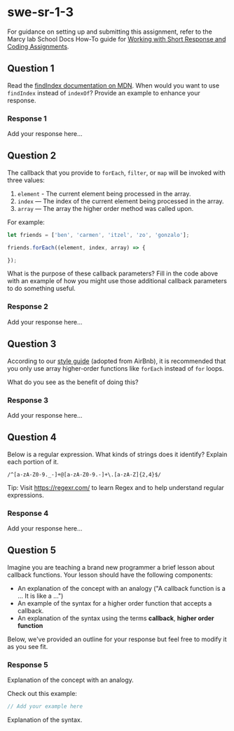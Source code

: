 # swe-sr-1-3

For guidance on setting up and submitting this assignment, refer to the Marcy lab School Docs How-To guide for [Working with Short Response and Coding Assignments](https://marcylabschool.gitbook.io/marcy-lab-school-docs/fullstack-curriculum/how-tos/working-with-assignments#how-to-work-on-assignments).

## Question 1

Read the [findIndex documentation on MDN](https://developer.mozilla.org/en-US/docs/Web/JavaScript/Reference/Global_Objects/Array/findIndex). When would you want to use `findIndex` instead of `indexOf`? Provide an example to enhance your response.

### Response 1

Add your response here...


## Question 2

The callback that you provide to `forEach`, `filter`, or `map` will be invoked with three values:
1. `element` - The current element being processed in the array.
2. `index` — The index of the current element being processed in the array.
3. `array` — The array the higher order method was called upon.

For example: 

```js
let friends = ['ben', 'carmen', 'itzel', 'zo', 'gonzalo'];

friends.forEach((element, index, array) => {

});
```

What is the purpose of these callback parameters? Fill in the code above with an example of how you might use those additional callback parameters to do something useful.

### Response 2

Add your response here...


## Question 3

According to our [style guide](https://marcylabschool.gitbook.io/marcy-lab-school-docs/fullstack-curriculum/cheatsheets/style-guide#iterators-and-generators) (adopted from AirBnb), it is recommended that you only use array higher-order functions like `forEach` instead of `for` loops.

What do you see as the benefit of doing this?

### Response 3

Add your response here...


## Question 4

Below is a regular expression. What kinds of strings does it identify? Explain each portion of it.

```
/^[a-zA-Z0-9._-]+@[a-zA-Z0-9.-]+\.[a-zA-Z]{2,4}$/
```

Tip: Visit https://regexr.com/ to learn Regex and to help understand regular expressions.

### Response 4

Add your response here...


## Question 5
Imagine you are teaching a brand new programmer a brief lesson about callback functions. Your lesson should have the following components:
* An explanation of the concept with an analogy ("A callback function is a ... It is like a ...")
* An example of the syntax for a higher order function that accepts a callback.
* An explanation of the syntax using the terms **callback**, **higher order function**

Below, we've provided an outline for your response but feel free to modify it as you see fit.

### Response 5

Explanation of the concept with an analogy.

Check out this example:

```js
// Add your example here
```

Explanation of the syntax.
